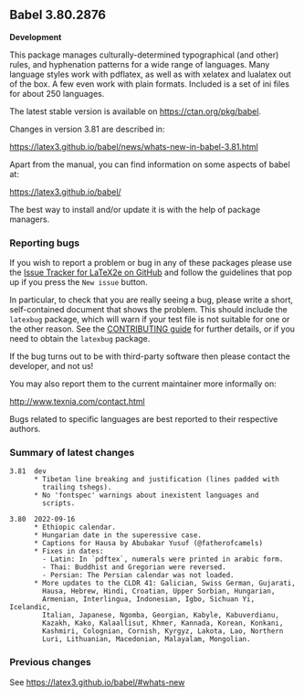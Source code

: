 ## Babel 3.80.2876

**Development**

This package manages culturally-determined typographical (and other)
rules, and hyphenation patterns for a wide range of languages. Many
language styles work with pdflatex, as well as with xelatex and
lualatex out of the box. A few even work with plain formats. Included
is a set of ini files for about 250 languages.

The latest stable version is available on <https://ctan.org/pkg/babel>.

Changes in version 3.81 are described in:

https://latex3.github.io/babel/news/whats-new-in-babel-3.81.html

Apart from the manual, you can find information on some aspects of babel at:

https://latex3.github.io/babel/

The best way to install and/or update it is with the help of package
managers.

### Reporting bugs

If you wish to report a problem or bug in any of these packages please
use the
[Issue Tracker for LaTeX2e on GitHub](https://github.com/latex3/babel/issues)
and follow the guidelines that pop up if you press the `New issue`
button.

In particular, to check that you are really seeing a bug, please write
a short, self-contained document that shows the problem. This should
include the `latexbug` package, which will warn if your test file is
not suitable for one or the other reason. See the
[CONTRIBUTING guide](https://github.com/latex3/latex2e/blob/master/CONTRIBUTING.md)
for further details, or if you need to obtain the `latexbug` package.

If the bug turns out to be with third-party software then please
contact the developer, and not us!

You may also report them to the current maintainer more informally on:

   http://www.texnia.com/contact.html

Bugs related to specific languages are best reported to their
respective authors.

### Summary of latest changes
```
3.81  dev
      * Tibetan line breaking and justification (lines padded with
        trailing tshegs).
      * No 'fontspec' warnings about inexistent languages and
        scripts.

3.80  2022-09-16
      * Ethiopic calendar.
      * Hungarian date in the superessive case.
      * Captions for Hausa by Abubakar Yusuf (@fatherofcamels)
      * Fixes in dates:
        - Latin: In `pdftex`, numerals were printed in arabic form.
        - Thai: Buddhist and Gregorian were reversed.
        - Persian: The Persian calendar was not loaded.
      * More updates to the CLDR 41: Galician, Swiss German, Gujarati,
        Hausa, Hebrew, Hindi, Croatian, Upper Sorbian, Hungarian,
        Armenian, Interlingua, Indonesian, Igbo, Sichuan Yi, Icelandic,
        Italian, Japanese, Ngomba, Georgian, Kabyle, Kabuverdianu,
        Kazakh, Kako, Kalaallisut, Khmer, Kannada, Korean, Konkani,
        Kashmiri, Colognian, Cornish, Kyrgyz, Lakota, Lao, Northern
        Luri, Lithuanian, Macedonian, Malayalam, Mongolian.
```

### Previous changes

See https://latex3.github.io/babel/#whats-new

